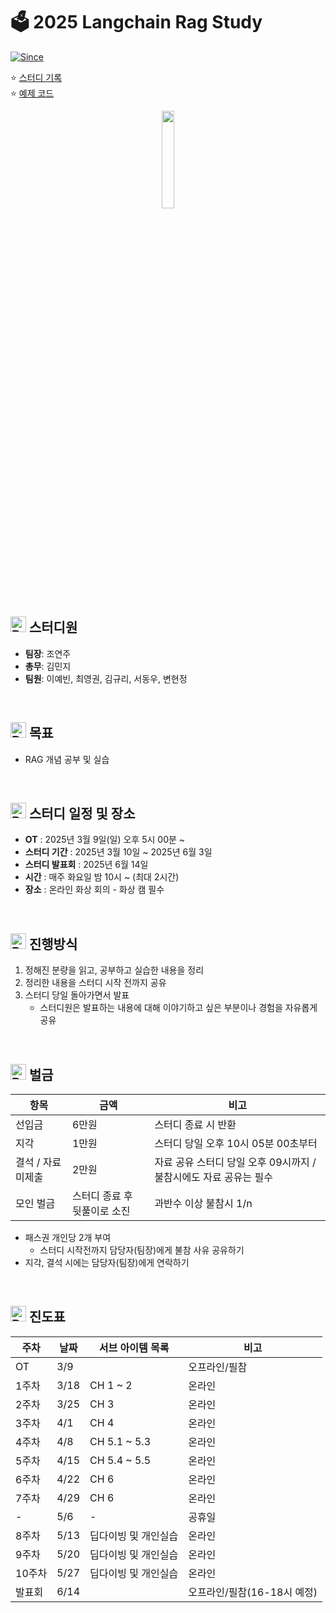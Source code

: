 # 🗳️ 2025 Langchain Rag Study

[![Since](https://img.shields.io/badge/since-2025.03.09-A9F5F2.svg?&edge_flat=false)](https://github.com/JAVACAFE-STUDY/2025-langchain-rag)

⭐️ [스터디 기록](https://github.com/JAVACAFE-STUDY/2025-langchain-rag/issues?q=is%3Aissue)
<br />
⭐️ [예제 코드](https://github.com/Kane0002/Langchain-RAG)

<div align="center">
    <img src="https://github.com/user-attachments/assets/3d5574da-53a3-4f82-8476-ec8fb0ed3e1b" width="20%" />
</div>

## <img src="https://raw.githubusercontent.com/Tarikul-Islam-Anik/Animated-Fluent-Emojis/master/Emojis/Smilies/Robot.png" alt="Robot" width="25" height="25" /> 스터디원

- **팀장**: 조연주
- **총무**: 김민지
- **팀원**: 이예빈, 최영권, 김규리, 서동우, 변현정

<br />

## <img src="https://raw.githubusercontent.com/Tarikul-Islam-Anik/Animated-Fluent-Emojis/master/Emojis/Smilies/Robot.png" alt="Robot" width="25" height="25" /> 목표

- RAG 개념 공부 및 실습

<br />

## <img src="https://raw.githubusercontent.com/Tarikul-Islam-Anik/Animated-Fluent-Emojis/master/Emojis/Smilies/Robot.png" alt="Robot" width="25" height="25" /> 스터디 일정 및 장소

- **OT** : 2025년 3월 9일(일) 오후 5시 00분 ~
- **스터디 기간** : 2025년 3월 10일 ~ 2025년 6월 3일
- **스터디 발표회** : 2025년 6월 14일 
- **시간** : 매주 화요일 밤 10시 ~ (최대 2시간)
- **장소** : 온라인 화상 회의 - 화상 캠 필수

<br />

## <img src="https://raw.githubusercontent.com/Tarikul-Islam-Anik/Animated-Fluent-Emojis/master/Emojis/Smilies/Robot.png" alt="Robot" width="25" height="25" /> 진행방식

1. 정해진 분량을 읽고, 공부하고 실습한 내용을 정리
2. 정리한 내용을 스터디 시작 전까지 공유
3. 스터디 당일 돌아가면서 발표
    - 스터디원은 발표하는 내용에 대해 이야기하고 싶은 부분이나 경험을 자유롭게 공유

<br />

## <img src="https://raw.githubusercontent.com/Tarikul-Islam-Anik/Animated-Fluent-Emojis/master/Emojis/Smilies/Robot.png" alt="Robot" width="25" height="25" /> 벌금

| 항목               | 금액                         | 비고                                                    |
| ------------------ | ---------------------------- | ------------------------------------------------------- |
| 선입금             | 6만원                        | 스터디 종료 시 반환                                     |
| 지각               | 1만원                        | 스터디 당일 오후 10시 05분 00초부터                     |
| 결석 / 자료 미제출 | 2만원                        | 자료 공유 스터디 당일 오후 09시까지 / 불참시에도 자료 공유는 필수 |
| 모인 벌금          | 스터디 종료 후 뒷풀이로 소진 | 과반수 이상 불참시 1/n                                  |

- 패스권 개인당 2개 부여
  - 스터디 시작전까지 담당자(팀장)에게 불참 사유 공유하기
- 지각, 결석 시에는 담당자(팀장)에게 연락하기

<br />

## <img src="https://raw.githubusercontent.com/Tarikul-Islam-Anik/Animated-Fluent-Emojis/master/Emojis/Smilies/Robot.png" alt="Robot" width="25" height="25" /> 진도표

| 주차   | 날짜  | 서브 아이템 목록 | 비고     |
| ------ | ----- | ---------- | -------- |
| OT     | 3/9   |              | 오프라인/필참 |
| 1주차  | 3/18  | CH 1 ~ 2      | 온라인   |
| 2주차  | 3/25  | CH 3           | 온라인   |
| 3주차  | 4/1   | CH 4   | 온라인   |
| 4주차  | 4/8   | CH 5.1 ~ 5.3   | 온라인   |
| 5주차  | 4/15  | CH 5.4 ~ 5.5   | 온라인   |
| 6주차  | 4/22  | CH 6           | 온라인   |
| 7주차  | 4/29  | CH 6           | 온라인   |
| -     | 5/6   |  -             | 공휴일   |
| 8주차 | 5/13 | 딥다이빙 및 개인실습   | 온라인   |
| 9주차 | 5/20 | 딥다이빙 및 개인실습   | 온라인   |
| 10주차 | 5/27 | 딥다이빙 및 개인실습   | 온라인   |
| 발표회 |  6/14  |                  | 오프라인/필참(16-18시 예정) |
